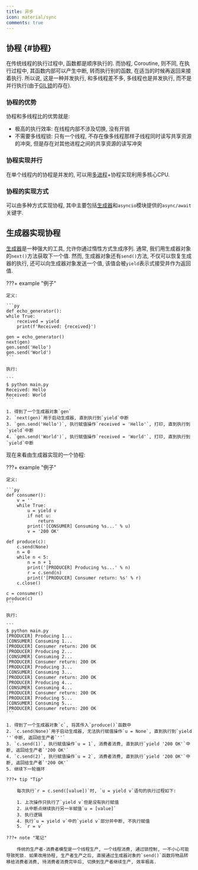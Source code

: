 ```yaml
---
title: 异步
icon: material/sync
comments: true
---
```


## 协程 {#协程}

在传统线程的执行过程中, 函数都是顺序执行的. 而协程, Coroutine, 则不同, 在执行过程中, 其函数内部可以产生中断, 转而执行别的函数, 在适当的时候再返回来接着执行. 所以说, 这是一种并发执行, 和多线程差不多, 多线程也是并发执行, 而不是并行执行(由于[GIL锁](/基础/线程/#CPython中线程无法并行)的存在).

### 协程的优势

协程和多线程比的优势就是: 

- 极高的执行效率: 在线程内部不涉及切换, 没有开销
- 不需要多线程锁: 只有一个线程, 不存在像多线程那样子线程同时读写共享资源的冲突, 但是存在对其他进程之间的共享资源的读写冲突

### 协程实现并行

在单个线程内的协程是并发的, 可以用[多进程](/基础/线程/#多线程)+协程实现利用多核心CPU. 

### 协程的实现方式

可以由多种方式实现协程, 其中主要包括[生成器](/基础/容器/#生成器)和`asyncio`模块提供的`async/await`关键字.

## 生成器实现协程

[生成器](/基础/容器/#生成器)是一种强大的工具, 允许你通过惰性方式生成序列. 通常, 我们用生成器对象的`next()`方法获取下一个值. 然而, 生成器对象还有`send()`方法, 不仅可以恢复生成器的执行, 还可以向生成器对象发送一个值, 该值会被`yield`表示式接受并作为返回值.

???+ example "例子"

    定义: 

    ```py
    def echo_generator():
    while True:
        received = yield
        print(f'Received: {received}')

    gen = echo_generator()
    next(gen)
    gen.send('Hello')
    gen.send('World')
    ```

    执行: 

    ```
    $ python main.py
    Received: Hello
    Received: World
    ```

    1. 得到了一个生成器对象`gen`
    2. `next(gen)`用于启动生成器, 直到执行到`yield`中断
    3. `gen.send('Hello')`, 执行赋值操作`received = 'Hello'`, 打印, 直到执行到`yield`中断
    4. `gen.send('World')`, 执行赋值操作`received = 'World'`, 打印, 直到执行到`yield`中断

现在来看由生成器实现的一个协程: 

???+ example "例子"

    定义: 

    ```py
    def consumer():
        v = ''
        while True:
            u = yield v
            if not u:
                return
            print('[CONSUMER] Consuming %s...' % u)
            v = '200 OK'

    def produce(c):
        c.send(None)
        n = 0
        while n < 5:
            n = n + 1
            print('[PRODUCER] Producing %s...' % n)
            r = c.send(n)
            print('[PRODUCER] Consumer return: %s' % r)
        c.close()

    c = consumer()
    produce(c)
    ```

    执行: 

    ```
    $ python main.py
    [PRODUCER] Producing 1...
    [CONSUMER] Consuming 1...
    [PRODUCER] Consumer return: 200 OK
    [PRODUCER] Producing 2...
    [CONSUMER] Consuming 2...
    [PRODUCER] Consumer return: 200 OK
    [PRODUCER] Producing 3...
    [CONSUMER] Consuming 3...
    [PRODUCER] Consumer return: 200 OK
    [PRODUCER] Producing 4...
    [CONSUMER] Consuming 4...
    [PRODUCER] Consumer return: 200 OK
    [PRODUCER] Producing 5...
    [CONSUMER] Consuming 5...
    [PRODUCER] Consumer return: 200 OK
    ```

    1. 得到了一个生成器对象`c`, 将其传入`produce()`函数中
    2. `c.send(None)`用于启动生成器, 无法执行赋值操作`u = None`, 直到执行到`yield ''`中断, 返回给生产者`''`
    3. `c.send(1)`, 执行赋值操作`u = 1`, 消费者消费, 直到执行`yield '200 OK'`中断, 返回给生产者`'200 OK'`
    4. `c.send(2)`, 执行赋值操作`u = 2`, 消费者消费, 直到执行`yield '200 OK'`中断, 返回给生产者`'200 OK'`
    5. 继续下一轮循环

    ???+ tip "Tip"

        每次执行`r = c.send([value])`时, `u = yield v`语句的执行过程如下: 

        1. 上次操作只执行了`yield v`但是没有执行赋值
        2. 从中断点继续执行另一半赋值`u = [value]`
        3. 执行逻辑
        4. 执行`u = yield v`中的`yield v`部分并中断, 不执行赋值
        5. `r = v`

    ???+ note "笔记"

        传统的生产者-消费者模型是一个线程生产, 一个线程消费, 通过锁控制, 一不小心可能导致死锁. 如果改用协程, 生产者生产之后, 直接通过生成器对象的`send()`函数将物品转移给消费者消费, 待消费者消费完毕后, 切换到生产者继续生产, 效率极高.
